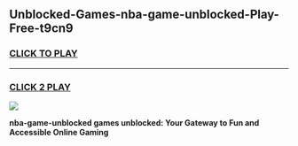 
## Unblocked-Games-nba-game-unblocked-Play-Free-t9cn9
<h3>
<a href="https://premium76.site?title=nba-game-unblocked&ref=20A">CLICK TO PLAY</a></h3>
<hr>

<h3>
<a href="https://premium76.site?title=nba-game-unblocked&ref=20A">CLICK 2 PLAY</a>
  
</h3>

<a href="https://premium76.site?title=nba-game-unblocked&ref=20A"><img src="https://clearcache.store/games.png"></a>


**nba-game-unblocked games unblocked: Your Gateway to Fun and Accessible Online Gaming**
